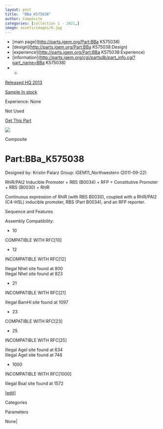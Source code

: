 ```yaml
---
layout: post
title:  "BBa_K575038"
author: Composite
categories: [collection 1 - 2021,] 
image: assets/images/6.jpg
---
```



  * [main page](http://parts.igem.org/Part:BBa K575038)
  * [design](http://parts.igem.org/Part:BBa K575038:Design)
  * [experience](http://parts.igem.org/Part:BBa K575038:Experience)
  * [information](http://parts.igem.org/cgi/partsdb/part_info.cgi?part_name=BBa K575038)
  *   * 

[Released HQ 2013](http://parts.igem.org/Help:Part_Status_Box)

[Sample In stock](http://parts.igem.org/Help:Part_Status_Box)

Experience: None

Not Used

[ Get This Part](http://parts.igem.org/partsdb/get_part.cgi?part=BBa_K575038)

![](http://parts.igem.org/images/partbypart/icon_composite.png)

Composite

# Part:BBa_K575038

Designed by: Kristin Palarz   Group: iGEM11_Northwestern   (2011-09-22)

RhlR/PAI2 Inducible Promoter + RBS (B0034) + RFP + Constitutive Promoter + RBS
(B0030) + RhlR

Continuous expression of RhlR (with RBS B0030), coupled with a RhlR/PAI2
(C4-HSL) inducible promoter, RBS (Part B0034), and an RFP reporter.

  
Sequence and Features

  

Assembly Compatibility:

  * 10

COMPATIBLE WITH RFC[10]

  * 12

INCOMPATIBLE WITH RFC[12]

Illegal NheI site found at 800  
Illegal NheI site found at 823  

  * 21

INCOMPATIBLE WITH RFC[21]

Illegal BamHI site found at 1097  

  * 23

COMPATIBLE WITH RFC[23]

  * 25

INCOMPATIBLE WITH RFC[25]

Illegal AgeI site found at 634  
Illegal AgeI site found at 746  

  * 1000

INCOMPATIBLE WITH RFC[1000]

Illegal BsaI site found at 1572  

  

[[edit](http://parts.igem.org/partsdb/part_info.cgi?part_name=BBa_K575038)]

Categories

Parameters

None|

